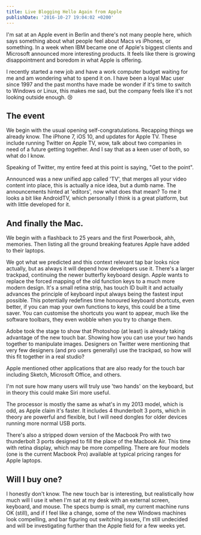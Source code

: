 ```yaml
---
title: Live Blogging Hello Again from Apple
publishDate: '2016-10-27 19:04:02 +0200'
---
```


I'm sat at an Apple event in Berlin and there's not many people here, which says something about what people feel about Macs vs iPhones, or something. In a week when IBM became one of Apple's biggest clients and Microsoft announced more interesting products. It feels like there is growing disappointment and boredom in what Apple is offering.

I recently started a new job and have a work computer budget waiting for me and am wondering what to spend it on. I have been a loyal Mac user since 1997 and the past months have made be wonder if it's time to switch to Windows or Linux, this makes me sad, but the company feels like it's not looking outside enough. 😢

## The event

We begin with the usual opening self-congratulations. Recapping things we already know. The iPhone 7, iOS 10, and updates for Apple TV. These include running Twitter on Apple TV, wow, talk about two companies in need of a future getting together. And I say that as a keen user of both, so what do I know.

Speaking of Twitter, my entire feed at this point is saying, "Get to the point".

Announced was a new unified app called 'TV', that merges all your video content into place, this is actually a nice idea, but a dumb name. The announcements hinted at 'editors', now what does that mean? To me it looks a bit like AndroidTV, which personally I think is a great platform, but with little developed for it.

## And finally the Mac.

We begin with a flashback to 25 years and the first Powerbook, ahh, memories. Then listing all the ground breaking features Apple have added to their laptops.

We got what we predicted and this context relevant tap bar looks nice actually, but as always it will depend how developers use it. There's a larger trackpad, continuing the newer butterfly keyboard design. Apple wants to replace the forced mapping of the old function keys to a much more modern design. It's a small retina strip, has touch ID built it and actually advances the principle of keyboard input always being the fastest input possible. This potentially redefines time honoured keyboard shortcuts, even better, if you can map your own functions to keys, this could be a time saver. You can customise the shortcuts you want to appear, much like the software toolbars, they even wobble when you try to change them.

Adobe took the stage to show that Photoshop (at least) is already taking advantage of the new touch bar. Showing how you can use your two hands together to manipulate images. Designers on Twitter were mentioning that very few designers (and pro users generally) use the trackpad, so how will this fit together in a real studio?

Apple mentioned other applications that are also ready for the touch bar including Sketch, Microsoft Office, and others.

I'm not sure how many users will truly use 'two hands' on the keyboard, but in theory this could make Siri more useful.

The processor is mostly the same as what's in my 2013 model, which is odd, as Apple claim it's faster. It includes 4 thunderbolt 3 ports, which in theory are powerful and flexible, but I will need dongles for older devices running more normal USB ports.

There's also a stripped down version of the Macbook Pro with two thunderbolt 3 ports designed to fill the place of the Macbook Air. This time with retina display, which may be more compelling. There are four models (one is the current Macbook Pro) available at typical pricing ranges for Apple laptops.

## Will I buy one?

I honestly don't know. The new touch bar is interesting, but realistically how much will I use it when I'm sat at my desk with an external screen, keyboard, and mouse. The specs bump is small, my current machine runs OK (still), and if I feel like a change, some of the new Windows machines look compelling, and bar figuring out switching issues, I'm still undecided and will be investigating further than the Apple field for a few weeks yet.

